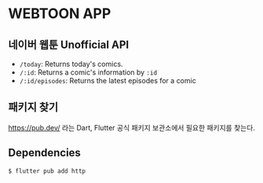 # WEBTOON APP

## 네이버 웹툰 Unofficial API

- `/today`: Returns today's comics.
- `/:id`: Returns a comic's information by `:id`
- `/:id/episodes`: Returns the latest episodes for a comic

## 패키지 찾기

https://pub.dev/ 라는 Dart, Flutter 공식 패키지 보관소에서 필요한 패키지를 찾는다.

## Dependencies

```shell
$ flutter pub add http
```
